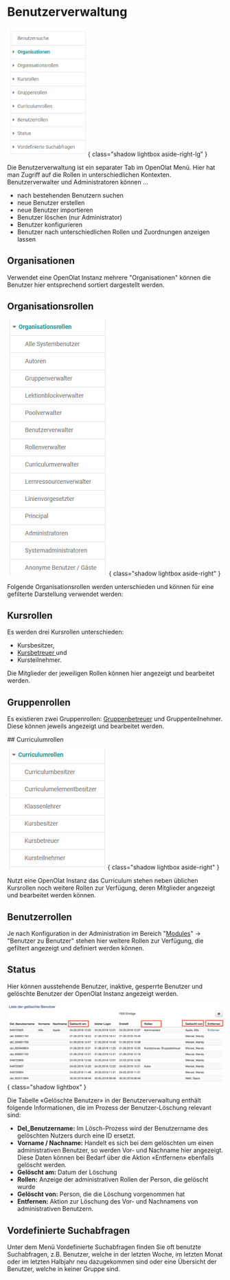 # Benutzerverwaltung

![](assets/Benutzerverwaltung.png){ class="shadow lightbox aside-right-lg" }

Die Benutzerverwaltung ist ein separater Tab im OpenOlat Menü. Hier hat man
Zugriff auf die Rollen in unterschiedlichen Kontexten. Benutzerverwalter und
Administratoren können ...

  * nach bestehenden Benutzern suchen
  * neue Benutzer erstellen
  * neue Benutzer importieren
  * Benutzer löschen (nur Administrator)
  * Benutzer konfigurieren
  * Benutzer nach unterschiedlichen Rollen und Zuordnungen anzeigen lassen

## Organisationen

Verwendet eine OpenOlat Instanz mehrere "Organisationen" können die Benutzer
hier entsprechend sortiert dargestellt werden.

## Organisationsrollen

![](assets/Organisationsrollen.png){ class="shadow lightbox aside-right" }

Folgende Organisationsrollen werden unterschieden und können für eine
gefilterte Darstellung verwendet werden:

## Kursrollen

Es werden drei Kursrollen unterschieden:

  * Kursbesitzer,
  * [Kursbetreuer ](../../manual_user/general/Coach.de.md) und
  * Kursteilnehmer.

Die Mitglieder der jeweiligen Rollen können hier angezeigt und bearbeitet
werden.

## Gruppenrollen

Es existieren zwei Gruppenrollen: [Gruppenbetreuer](../../manual_user/groups/Group_Administration.de.md)
und Gruppenteilnehmer. Diese können jeweils angezeigt und bearbeitet werden.

<clear />
## Curriculumrollen

![](assets/Curriculumrollen.png){ class="shadow lightbox aside-right" }

Nutzt eine OpenOlat Instanz das Curriculum stehen neben üblichen Kursrollen
noch weitere Rollen zur Verfügung, deren Mitglieder angezeigt und bearbeitet
werden können.

## Benutzerrollen

Je nach Konfiguration in der Administration im Bereich
"[Modules](../administration/Modules.de.md)" → "Benutzer zu Benutzer" stehen hier weitere Rollen
zur Verfügung, die gefiltert angezeigt und definiert werden können.

## Status

Hier können ausstehende Benutzer, inaktive, gesperrte Benutzer und gelöschte
Benutzer der OpenOlat Instanz angezeigt werden.

![](assets/Geloeschte_Benutzer_DE.png){ class="shadow lightbox" }


Die Tabelle «Gelöschte Benutzer» in der Benutzerverwaltung enthält folgende
Informationen, die im Prozess der Benutzer-Löschung relevant sind:

  *  **Del_Benutzername:**  Im Lösch-Prozess wird der Benutzername des gelöschten Nutzers durch eine ID ersetzt.
  *  **Vorname / Nachname:**  Handelt es sich bei dem gelöschten um einen administrativen Benutzer, so werden Vor- und Nachname hier angezeigt. Diese Daten können bei Bedarf über die Aktion «Entfernen» ebenfalls gelöscht werden.
  *  **Gelöscht am:** Datum der Löschung
  *  **Rollen:**  Anzeige der administrativen Rollen der Person, die gelöscht wurde
  *  **Gelöscht von:** Person, die die Löschung vorgenommen hat
  *  **Entfernen:**  Aktion zur Löschung des Vor- und Nachnamens von administrativen Benutzern.

## Vordefinierte Suchabfragen

Unter dem Menü Vordefinierte Suchabfragen finden Sie oft benutzte
Suchabfragen, z.B. Benutzer, welche in der letzten Woche, im letzten Monat
oder im letzten Halbjahr neu dazugekommen sind oder eine Übersicht der
Benutzer, welche in keiner Gruppe sind.

